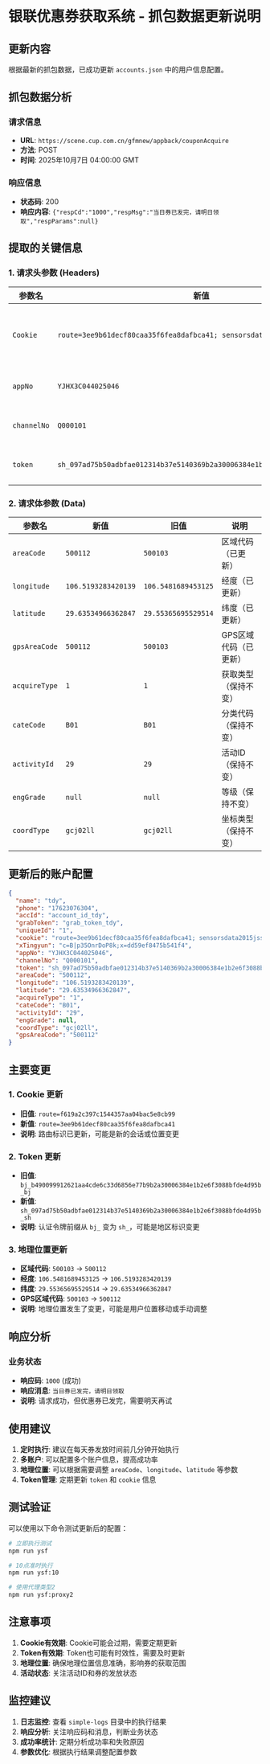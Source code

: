 # 银联优惠券获取系统 - 抓包数据更新说明

## 更新内容

根据最新的抓包数据，已成功更新 `accounts.json` 中的用户信息配置。

## 抓包数据分析

### 请求信息
- **URL**: `https://scene.cup.com.cn/gfmnew/appback/couponAcquire`
- **方法**: POST
- **时间**: 2025年10月7日 04:00:00 GMT

### 响应信息
- **状态码**: 200
- **响应内容**: `{"respCd":"1000","respMsg":"当日券已发完，请明日领取","respParams":null}`

## 提取的关键信息

### 1. 请求头参数 (Headers)

| 参数名 | 新值 | 说明 |
|--------|------|------|
| `Cookie` | `route=3ee9b61decf80caa35f6fea8dafbca41; sensorsdata2015jssdkcross=...` | 会话Cookie，包含路由信息和设备标识 |
| `appNo` | `YJHX3C044025046` | 应用编号（保持不变） |
| `channelNo` | `Q000101` | 渠道编号（保持不变） |
| `token` | `sh_097ad75b50adbfae012314b37e5140369b2a30006384e1b2e6f3088bfde4d95b_sh` | 认证令牌（已更新） |

### 2. 请求体参数 (Data)

| 参数名 | 新值 | 旧值 | 说明 |
|--------|------|------|------|
| `areaCode` | `500112` | `500103` | 区域代码（已更新） |
| `longitude` | `106.5193283420139` | `106.5481689453125` | 经度（已更新） |
| `latitude` | `29.63534966362847` | `29.55365695529514` | 纬度（已更新） |
| `gpsAreaCode` | `500112` | `500103` | GPS区域代码（已更新） |
| `acquireType` | `1` | `1` | 获取类型（保持不变） |
| `cateCode` | `B01` | `B01` | 分类代码（保持不变） |
| `activityId` | `29` | `29` | 活动ID（保持不变） |
| `engGrade` | `null` | `null` | 等级（保持不变） |
| `coordType` | `gcj02ll` | `gcj02ll` | 坐标类型（保持不变） |

## 更新后的账户配置

```json
{
  "name": "tdy",
  "phone": "17623076304",
  "accId": "account_id_tdy",
  "grabToken": "grab_token_tdy",
  "uniqueId": "1",
  "cookie": "route=3ee9b61decf80caa35f6fea8dafbca41; sensorsdata2015jssdkcross=...",
  "xTingyun": "c=B|p35OnrDoP8k;x=dd59ef8475b541f4",
  "appNo": "YJHX3C044025046",
  "channelNo": "Q000101",
  "token": "sh_097ad75b50adbfae012314b37e5140369b2a30006384e1b2e6f3088bfde4d95b_sh",
  "areaCode": "500112",
  "longitude": "106.5193283420139",
  "latitude": "29.63534966362847",
  "acquireType": "1",
  "cateCode": "B01",
  "activityId": "29",
  "engGrade": null,
  "coordType": "gcj02ll",
  "gpsAreaCode": "500112"
}
```

## 主要变更

### 1. Cookie 更新
- **旧值**: `route=f619a2c397c1544357aa04bac5e8cb99`
- **新值**: `route=3ee9b61decf80caa35f6fea8dafbca41`
- **说明**: 路由标识已更新，可能是新的会话或位置变更

### 2. Token 更新
- **旧值**: `bj_b490099912621aa4cde6c33d6856e77b9b2a30006384e1b2e6f3088bfde4d95b_bj`
- **新值**: `sh_097ad75b50adbfae012314b37e5140369b2a30006384e1b2e6f3088bfde4d95b_sh`
- **说明**: 认证令牌前缀从 `bj_` 变为 `sh_`，可能是地区标识变更

### 3. 地理位置更新
- **区域代码**: `500103` → `500112`
- **经度**: `106.5481689453125` → `106.5193283420139`
- **纬度**: `29.55365695529514` → `29.63534966362847`
- **GPS区域代码**: `500103` → `500112`
- **说明**: 地理位置发生了变更，可能是用户位置移动或手动调整

## 响应分析

### 业务状态
- **响应码**: `1000` (成功)
- **响应消息**: `当日券已发完，请明日领取`
- **说明**: 请求成功，但优惠券已发完，需要明天再试

## 使用建议

1. **定时执行**: 建议在每天券发放时间前几分钟开始执行
2. **多账户**: 可以配置多个账户信息，提高成功率
3. **地理位置**: 可以根据需要调整 `areaCode`、`longitude`、`latitude` 等参数
4. **Token管理**: 定期更新 `token` 和 `cookie` 信息

## 测试验证

可以使用以下命令测试更新后的配置：

```bash
# 立即执行测试
npm run ysf

# 10点准时执行
npm run ysf:10

# 使用代理类型2
npm run ysf:proxy2
```

## 注意事项

1. **Cookie有效期**: Cookie可能会过期，需要定期更新
2. **Token有效期**: Token也可能有时效性，需要及时更新
3. **地理位置**: 确保地理位置信息准确，影响券的获取范围
4. **活动状态**: 关注活动ID和券的发放状态

## 监控建议

1. **日志监控**: 查看 `simple-logs` 目录中的执行结果
2. **响应分析**: 关注响应码和消息，判断业务状态
3. **成功率统计**: 定期分析成功率和失败原因
4. **参数优化**: 根据执行结果调整配置参数
